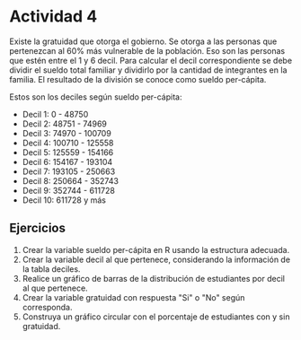 # Actividad 4
Existe la gratuidad que otorga el gobierno. Se otorga a las personas que
pertenezcan al 60% más vulnerable de la población. Eso son las personas que
estén entre el 1 y 6 decil. Para calcular el decil correspondiente se debe
dividir el sueldo total familiar y dividirlo por la cantidad de integrantes en
la familia. El resultado de la división se conoce como sueldo per-cápita.

Estos son los deciles según sueldo per-cápita:
- Decil 1: 0 - 48750
- Decil 2: 48751 - 74969
- Decil 3: 74970 - 100709
- Decil 4: 100710 - 125558
- Decil 5: 125559 - 154166
- Decil 6: 154167 - 193104
- Decil 7: 193105 - 250663
- Decil 8: 250664 - 352743
- Decil 9: 352744 - 611728
- Decil 10: 611728 y más

## Ejercicios
1. Crear la variable sueldo per-cápita en R usando la estructura adecuada.
2. Crear la variable decil al que pertenece, considerando la información de la
   tabla deciles.
3. Realice un gráfico de barras de la distribución de estudiantes por decil al
   que pertenece.
4. Crear la variable gratuidad con respuesta "Si" o "No" según corresponda.
5. Construya un gráfico circular con el porcentaje de estudiantes con y sin
   gratuidad.
